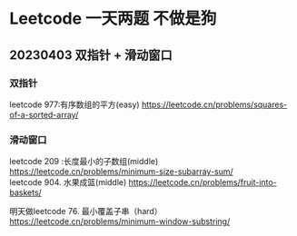 # Leetcode 一天两题 不做是狗

## 20230403 双指针  + 滑动窗口
 ### 双指针
 leetcode 977:有序数组的平方(easy) https://leetcode.cn/problems/squares-of-a-sorted-array/

### 滑动窗口
 leetcode 209 :长度最小的子数组(middle)
 https://leetcode.cn/problems/minimum-size-subarray-sum/ \
 leetcode 904. 水果成篮(middle) https://leetcode.cn/problems/fruit-into-baskets/  

 明天做leetcode 76. 最小覆盖子串（hard）https://leetcode.cn/problems/minimum-window-substring/

